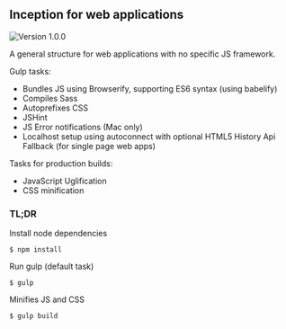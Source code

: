 ## Inception for web applications
![Version 1.0.0](https://img.shields.io/badge/Version-1.0.0-brightgreen.svg)

A general structure for web applications with no specific JS framework.

Gulp tasks:
* Bundles JS using Browserify, supporting ES6 syntax (using babelify)
* Compiles Sass
* Autoprefixes CSS
* JSHint
* JS Error notifications (Mac only)
* Localhost setup using autoconnect with optional HTML5 History Api Fallback (for single page web apps)

Tasks for production builds:

* JavaScript Uglification
* CSS minification

### TL;DR

Install node dependencies

```shell
$ npm install
```

Run gulp (default task)
```shell
$ gulp
```

Minifies JS and CSS
```shell
$ gulp build
```
